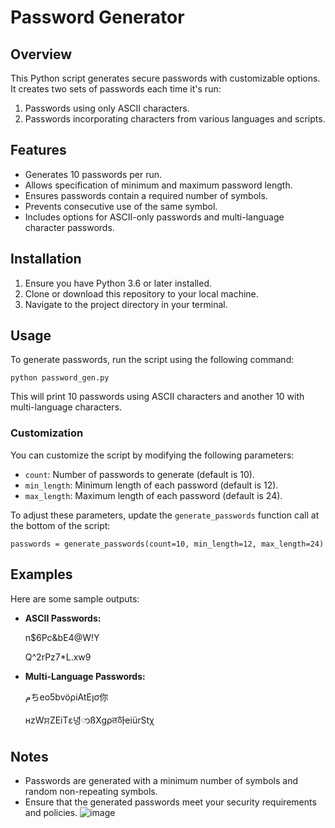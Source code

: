 # Password Generator

## Overview

This Python script generates secure passwords with customizable options. It creates two sets of passwords each time it's run:
1. Passwords using only ASCII characters.
2. Passwords incorporating characters from various languages and scripts.

## Features

- Generates 10 passwords per run.
- Allows specification of minimum and maximum password length.
- Ensures passwords contain a required number of symbols.
- Prevents consecutive use of the same symbol.
- Includes options for ASCII-only passwords and multi-language character passwords.

## Installation

1. Ensure you have Python 3.6 or later installed.
2. Clone or download this repository to your local machine.
3. Navigate to the project directory in your terminal.

## Usage

To generate passwords, run the script using the following command:

    python password_gen.py

This will print 10 passwords using ASCII characters and another 10 with multi-language characters.

### Customization

You can customize the script by modifying the following parameters:

- `count`: Number of passwords to generate (default is 10).
- `min_length`: Minimum length of each password (default is 12).
- `max_length`: Maximum length of each password (default is 24).

To adjust these parameters, update the `generate_passwords` function call at the bottom of the script:

    passwords = generate_passwords(count=10, min_length=12, max_length=24)

## Examples

Here are some sample outputs:

- **ASCII Passwords:**

    n$6Pc&bE4@W!Y

    Q^2rPz7*L.xw9

- **Multi-Language Passwords:**

    مちeo5bvöρiAtEןσ你

    нzWਸZEiTε녕ာßXgρत하eiürStχ

## Notes

- Passwords are generated with a minimum number of symbols and random non-repeating symbols.
- Ensure that the generated passwords meet your security requirements and policies.
![image](https://github.com/user-attachments/assets/e3a90422-1261-4172-a967-605d6811625a)

